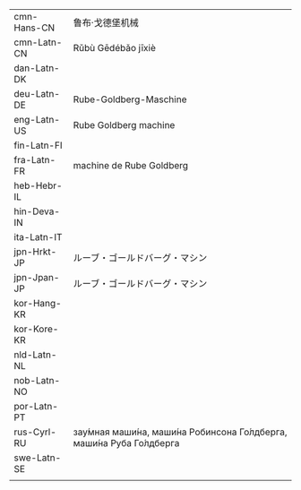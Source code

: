 | | |
|-|-|
| cmn-Hans-CN | 鲁布·戈德堡机械 |  |
| cmn-Latn-CN | Rǔbù Gēdébǎo jīxiè |  |
| dan-Latn-DK |  |  |
| deu-Latn-DE | Rube-Goldberg-Maschine |  |
| eng-Latn-US | Rube Goldberg machine |  |
| fin-Latn-FI |  |  |
| fra-Latn-FR | machine de Rube Goldberg |  |
| heb-Hebr-IL |  |  |
| hin-Deva-IN |  |  |
| ita-Latn-IT |  |  |
| jpn-Hrkt-JP | ルーブ・ゴールドバーグ・マシン |  |
| jpn-Jpan-JP | ルーブ・ゴールドバーグ・マシン |  |
| kor-Hang-KR |  |  |
| kor-Kore-KR |  |  |
| nld-Latn-NL |  |  |
| nob-Latn-NO |  |  |
| por-Latn-PT |  |  |
| rus-Cyrl-RU | зау́мная маши́на, маши́на Робинсона Го́лдберга, маши́на Руба Го́лдберга |  |
| swe-Latn-SE |  |  |
|  |  |